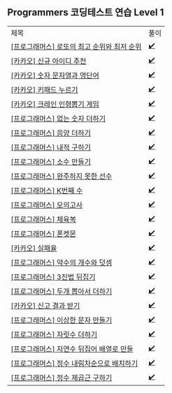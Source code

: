 ## Programmers 코딩테스트 연습 Level 1
<div align="center">
    <table>
        <tr>
            <td>제목</td>
            <td>풀이</td>
        </tr>
        <tr>
            <td><a href="https://programmers.co.kr/learn/courses/30/lessons/77484">[프로그래머스] 로또의 최고 순위와 최저 순위</a></td>
            <td><a href="https://github.com/sieukim/algorithm-programmers/blob/master/level1/ex01.js">✔️</a></td>
        </tr>
        <tr>
            <td><a href="https://programmers.co.kr/learn/courses/30/lessons/72410">[카카오] 신규 아이디 추천</a></td>
            <td><a href="https://github.com/sieukim/algorithm-programmers/blob/master/level1/ex02.js">✔️</a></td>
        </tr>
        <tr>
            <td><a href="https://programmers.co.kr/learn/courses/30/lessons/81301">[카카오] 숫자 문자열과 영단어</a></td>
            <td><a href="https://github.com/sieukim/algorithm-programmers/blob/master/level1/ex03.js">✔️</a></td>
        </tr>
        <tr>
            <td><a href="https://programmers.co.kr/learn/courses/30/lessons/67256">[카카오] 키패드 누르기</a></td>
            <td><a href="https://github.com/sieukim/algorithm-programmers/blob/master/level1/ex04.js">✔️</a></td>
        </tr>
        <tr>
            <td><a href="https://programmers.co.kr/learn/courses/30/lessons/64061">[카카오] 크레인 인형뽑기 게임</a></td>
            <td><a href="https://github.com/sieukim/algorithm-programmers/blob/master/level1/ex05.js">✔️</a></td>
        </tr>
        <tr>
            <td><a href="https://programmers.co.kr/learn/courses/30/lessons/86051">[프로그래머스] 없는 숫자 더하기</a></td>
            <td><a href="https://github.com/sieukim/algorithm-programmers/blob/master/level1/ex06.js">✔️</a></td>
        </tr>
        <tr>
            <td><a href="https://programmers.co.kr/learn/courses/30/lessons/76501">[프로그래머스] 음양 더하기</a></td>
            <td><a href="https://github.com/sieukim/algorithm-programmers/blob/master/level1/ex07.js">✔️</a></td>
        </tr>
        <tr>
            <td><a href="https://programmers.co.kr/learn/courses/30/lessons/70128">[프로그래머스] 내적 구하기</a></td>
            <td><a href="https://github.com/sieukim/algorithm-programmers/blob/master/level1/ex08.js">✔️</a></td>
        </tr>
        <tr>
            <td><a href="https://programmers.co.kr/learn/courses/30/lessons/12977">[프로그래머스] 소수 만들기</a></td>
            <td><a href="https://github.com/sieukim/algorithm-programmers/blob/master/level1/ex09.js">✔️</a></td>
        </tr>
        <tr>
            <td><a href="https://programmers.co.kr/learn/courses/30/lessons/42576">[프로그래머스] 완주하지 못한 선수</a></td>
            <td><a href="https://github.com/sieukim/algorithm-programmers/blob/master/level1/ex10.js">✔️</a></td>
        </tr>
        <tr>
            <td><a href="https://programmers.co.kr/learn/courses/30/lessons/42748">[프로그래머스] K번째 수</a></td>
            <td><a href="https://github.com/sieukim/algorithm-programmers/blob/master/level1/ex11.js">✔️</a></td>
        </tr>
        <tr>
            <td><a href="https://programmers.co.kr/learn/courses/30/lessons/42840">[프로그래머스] 모의고사</a></td>
            <td><a href="https://github.com/sieukim/algorithm-programmers/blob/master/level1/ex12.js">✔️</a></td>
        </tr>
        <tr>
            <td><a href="https://programmers.co.kr/learn/courses/30/lessons/42862">[프로그래머스] 체육복</a></td>
            <td><a href="https://github.com/sieukim/algorithm-programmers/blob/master/level1/ex13.js">✔️</a></td>
        </tr>
        <tr>
            <td><a href="https://programmers.co.kr/learn/courses/30/lessons/1845">[프로그래머스] 폰켓몬</a></td>
            <td><a href="https://github.com/sieukim/algorithm-programmers/blob/master/level1/ex14.js">✔️</a></td>
        </tr>
        <tr>
            <td><a href="https://programmers.co.kr/learn/courses/30/lessons/42889">[카카오] 실패율</a></td>
            <td><a href="https://github.com/sieukim/algorithm-programmers/blob/master/level1/ex15.js">✔️</a></td>
        </tr>
        <tr>
            <td><a href="https://programmers.co.kr/learn/courses/30/lessons/77884">[프로그래머스] 약수의 개수와 덧셈</a></td>
            <td><a href="https://github.com/sieukim/algorithm-programmers/blob/master/level1/ex16.js">✔️</a></td>
        </tr>
        <tr>
            <td><a href="https://programmers.co.kr/learn/courses/30/lessons/68935">[프로그래머스] 3진법 뒤집기</a></td>
            <td><a href="https://github.com/sieukim/algorithm-programmers/blob/master/level1/ex17.js">✔️</a></td>
        </tr>
        <tr>
            <td><a href="https://programmers.co.kr/learn/courses/30/lessons/68644">[프로그래머스] 두개 뽑아서 더하기</a></td>
            <td><a href="https://github.com/sieukim/algorithm-programmers/blob/master/level1/ex18.js">✔️</a></td>
        </tr>
        <tr>
            <td><a href="https://programmers.co.kr/learn/courses/30/lessons/92334">[카카오] 신고 결과 받기</a></td>
            <td><a href="https://github.com/sieukim/algorithm-programmers/blob/master/level1/ex19.js">✔️</a></td>
        </tr>
        <tr>
            <td><a href="https://programmers.co.kr/learn/courses/30/lessons/12930">[프로그래머스] 이상한 문자 만들기</a></td>
            <td><a href="https://github.com/sieukim/algorithm-programmers/blob/master/level1/ex20.js">✔️</a></td>
        </tr>
        <tr>
            <td><a href="https://programmers.co.kr/learn/courses/30/lessons/12931">[프로그래머스] 자릿수 더하기</a></td>
            <td><a href="https://github.com/sieukim/algorithm-programmers/blob/master/level1/ex21.js">✔️</a></td>
        </tr>
        <tr>
            <td><a href="https://programmers.co.kr/learn/courses/30/lessons/12932">[프로그래머스] 자연수 뒤집어 배열로 만들</a></td>
            <td><a href="https://github.com/sieukim/algorithm-programmers/blob/master/level1/ex22.js">✔️</a></td>
        </tr>
        <tr>
            <td><a href="https://programmers.co.kr/learn/courses/30/lessons/12933">[프로그래머스] 정수 내림차순으로 배치하기</a></td>
            <td><a href="https://github.com/sieukim/algorithm-programmers/blob/master/level1/ex23.js">✔️</a></td>
        </tr>
        <tr>
            <td><a href="https://programmers.co.kr/learn/courses/30/lessons/12934">[프로그래머스] 정수 제곱근 구하기</a></td>
            <td><a href="https://github.com/sieukim/algorithm-programmers/blob/master/level1/ex24.js">✔️</a></td>
        </tr>
    </table>
</div>